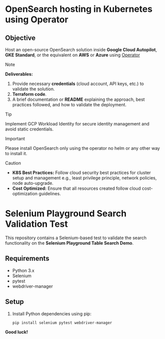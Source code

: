 # OpenSearch hosting in Kubernetes using Operator

## Objective
Host an open-source OpenSearch solution inside **Google Cloud Autopilot**, **GKE Standard**, or the equivalent on **AWS** or **Azure** using [Operator](https://github.com/opensearch-project/opensearch-k8s-operator)

> [!NOTE]
> **Deliverables:**
> 1. Provide necessary **credentials** (cloud account, API keys, etc.) to validate the solution.
> 1. **Terraform code**.
> 1. A brief documentation or **README** explaining the approach, best practices followed, and how to validate the deployment.

> [!TIP]
> Implement GCP Workload Identity for secure identity management and avoid static credentials.

> [!IMPORTANT]
> Please install OpenSearch only using the operator no helm or any other way to install it.

> [!CAUTION]
> - **K8S Best Practices:** Follow cloud security best practices for cluster setup and management e.g., least privilege principle, network policies, node auto-upgrade.
> - **Cost Optimized:** Ensure that all resources created follow cloud cost-optimization guidelines.
>
> # Selenium Playground Search Validation Test

This repository contains a Selenium-based test to validate the search functionality on the **Selenium Playground Table Search Demo**.

## Requirements
- Python 3.x
- Selenium
- pytest
- webdriver-manager

## Setup
1. Install Python dependencies using pip:
   ```bash
   pip install selenium pytest webdriver-manager


**Good luck!**
